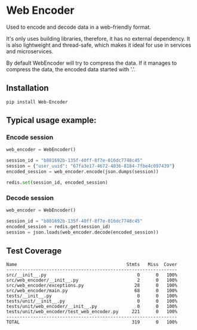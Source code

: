 # Web Encoder

Used to encode and decode data in a web-friendly format.

It's only uses building libraries, therefore, it has no external dependency.
It is also lightweight and thread-safe, which makes it ideal for use in services and microservices.

By default WebEncoder will try to compress the data.
If it manages to compress the data, the encoded data started with '.'.

## Installation
```console
pip install Web-Encoder
```

## Typical usage example:


### Encode session
```python
web_encoder = WebEncoder()

session_id = "b801692b-135f-40ff-8f7e-016dc7748c45"
session = {"user_uuid": "67fa3e17-4672-4036-8184-7fbe4c097439"}
encoded_session = web_encoder.encode(json.dumps(session))

redis.set(session_id, encoded_session)
```

### Decode session
```python
web_encoder = WebEncoder()

session_id = "b801692b-135f-40ff-8f7e-016dc7748c45"
encoded_session = redis.get(session_id)
session = json.loads(web_encoder.decode(encoded_session))

```
## Test Coverage
```
Name                                         Stmts   Miss  Cover
----------------------------------------------------------------
src/__init__.py                                  0      0   100%
src/web_encoder/__init__.py                      2      0   100%
src/web_encoder/exceptions.py                   28      0   100%
src/web_encoder/main.py                         68      0   100%
tests/__init__.py                                0      0   100%
tests/unit/__init__.py                           0      0   100%
tests/unit/web_encoder/__init__.py               0      0   100%
tests/unit/web_encoder/test_web_encoder.py     221      0   100%
----------------------------------------------------------------
TOTAL                                          319      0   100%
```
